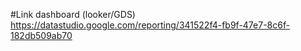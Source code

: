 #Link dashboard (looker/GDS)
https://datastudio.google.com/reporting/341522f4-fb9f-47e7-8c6f-182db509ab70
